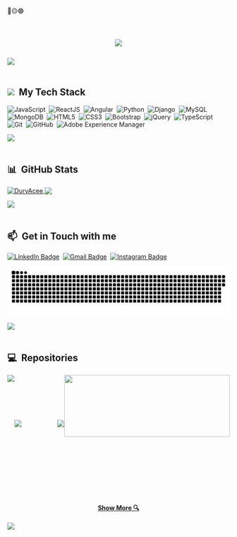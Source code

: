 <div>
🔴🟡🟢

<br>
  
<h1 align="center">
  <a href="https://git.io/typing-svg">
    <img src="https://readme-typing-svg.herokuapp.com/?lines=Hello,+There!+%F0%9F%91%8B;This+is+Durvesh+%E2%9A%A1;Nice+to+meet+you!&center=true&size=30">
  </a>
</h1>

</div>
<img src="https://user-images.githubusercontent.com/73097560/115834477-dbab4500-a447-11eb-908a-139a6edaec5c.gif"><br><br>

<div>

  ## <img src="https://media2.giphy.com/media/QssGEmpkyEOhBCb7e1/giphy.gif?cid=ecf05e47a0n3gi1bfqntqmob8g9aid1oyj2wr3ds3mg700bl&rid=giphy.gif" width ="25"> &nbsp;My Tech Stack

  ![JavaScript](https://img.shields.io/badge/-JavaScript-0D1117?style=flat&logo=javascript)&nbsp;
  ![ReactJS](https://img.shields.io/badge/-ReactJS-0D1117?style=flat&logo=react)&nbsp;
  ![Angular](https://img.shields.io/badge/-Angular-0D1117?style=flat&logo=angular)&nbsp;
  ![Python](https://img.shields.io/badge/-Python-0D1117?style=flat&logo=python)&nbsp;
  ![Django](https://img.shields.io/badge/-Django-0D1117?style=flat&logo=django)&nbsp;
  ![MySQL](https://img.shields.io/badge/-MySQL-0D1117?style=flat&logo=mysql)&nbsp;
  ![MongoDB](https://img.shields.io/badge/-MongoDB-0D1117?style=flat&logo=mongodb)&nbsp;
  ![HTML5](https://img.shields.io/badge/-HTML5-0D1117?style=flat&logo=HTML5)&nbsp;
  ![CSS3](https://img.shields.io/badge/-CSS3-0D1117?style=flat&logo=CSS3&logoColor=1572B6)&nbsp;
  ![Bootstrap](https://img.shields.io/badge/-Bootstrap-0D1117?style=flat&logo=bootstrap)&nbsp;
  ![jQuery](https://img.shields.io/badge/-jQuery-0D1117?style=flat&logo=jquery)&nbsp;
  ![TypeScript](https://img.shields.io/badge/-TypeScript-0D1117?style=flat&logo=typescript)&nbsp;
  ![Git](https://img.shields.io/badge/-Git-0D1117?style=flat&logo=git)&nbsp;
  ![GitHub](https://img.shields.io/badge/-GitHub-0D1117?style=flat&logo=github)&nbsp;
  ![Adobe Experience Manager](https://img.shields.io/badge/-Adobe%20Experience%20Manager-0D1117?style=flat&logo=adobe)&nbsp;

</div>

<img src="https://user-images.githubusercontent.com/73097560/115834477-dbab4500-a447-11eb-908a-139a6edaec5c.gif"><br><br>

<div>

  ## 📊 &nbsp;GitHub Stats
  <a href="https://github.com/DurvAcee">
    <img width=400 height=170 align="center" alt="DurvAcee" src="https://github-readme-stats.vercel.app/api?username=DurvAcee&show_icons=true&theme=react&border_color=61dafb&hide_border=true"/>
  </a>
  
  <a href="https://github.com/DurvAcee/github-readme-stats">
      <img width=400 align="center" src="https://github-readme-stats.vercel.app/api/top-langs/?username=DurvAcee&hide=css,r&title_color=61dafb&text_color=ffffff&icon_color=61dafb&bg_color=20232a&langs_count=8&layout=compact&border_color=61dafb&hide_border=true" />
   </a>
</div>

<img src="https://user-images.githubusercontent.com/73097560/115834477-dbab4500-a447-11eb-908a-139a6edaec5c.gif"><br><br>

<div>

  ## 📫 &nbsp;Get in Touch with me

 
  [![LinkedIn Badge](https://img.shields.io/badge/-Durvesh_Danve-blue?style=flat-square&logo=Linkedin&logoColor=white&link=https://www.linkedin.com/in/durvesh22/)](https://www.linkedin.com/in/durvesh22/)&nbsp;
  [![Gmail Badge](https://img.shields.io/badge/-durvesh.danve@gmail.com-red?style=flat-square&logo=Gmail&logoColor=white)](mailto:durvesh.danve@gmail.com)&nbsp;
  [![Instagram Badge](https://img.shields.io/badge/-_durvesh__22-EB2A08?style=flat-square&logo=Instagram&logoColor=white)](https://www.instagram.com/_durvesh__22/)&nbsp;

<div>
  <img src="https://github.com/Pepyn0/Pepyn0/raw/output/github-contribution-grid-snake.svg" alt="snake"></center>
</div>

<img src="https://user-images.githubusercontent.com/73097560/115834477-dbab4500-a447-11eb-908a-139a6edaec5c.gif"><br><br>

<div>
  
  ## 💻 &nbsp;Repositories
  <div width="100%" align="center">
    <a align="left" href="https://github.com/DurvAcee/PopcornFlix" title="PopcornFlix"><img align="left" height="140" src="https://github-readme-stats.vercel.app/api/pin/?username=DurvAcee&repo=PopcornFlix&theme=react&border_color=61dafb&border_radius=10"></a><a align="right" href="https://github.com/DurvAcee/Movie-Recommendation-System" title="Movie-Recommendation-System"><img align="right" height="140" width="375" src="https://github-readme-stats.vercel.app/api/pin/?username=DurvAcee&repo=Movie-Recommendation-System&theme=react&border_color=61dafb&border_radius=10"></a>
  </div>
  <br/><br/><br/><br/><br/><br/>
 

  <div width="100%" align="center">
    <a align="left" href="https://github.com/DurvAcee/Voice-Assistant-Friday" title="Voice-Assistant-Friday"><img align="left" height="140" src="https://github-readme-stats.vercel.app/api/pin/?username=DurvAcee&repo=Voice-Assistant-Friday&theme=react&border_color=61dafb&border_radius=10"></a><a align="right" href="https://github.com/DurvAcee/PetFinder" title="PetFinder"><img align="right" height="140" width src="https://github-readme-stats.vercel.app/api/pin/?username=DurvAcee&repo=PetFinder&theme=react&border_color=61dafb&border_radius=10"></a>
  </div>
  <br/><br/><br/><br/><br/><br/>
  
  </div>
  
</div>
</div>

  <div> 
  <br/><br/><br/><br/>
    <h4 align="center">
    <a href="https://github.com/DurvAcee?tab=repositories" title="Show Repositories">Show More 🔍</a>
    </h4>
  </div>
  <img src="https://user-images.githubusercontent.com/73097560/115834477-dbab4500-a447-11eb-908a-139a6edaec5c.gif"><br><br>
